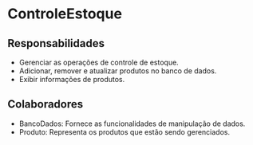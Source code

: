 # ControleEstoque

## Responsabilidades
- Gerenciar as operações de controle de estoque.
- Adicionar, remover e atualizar produtos no banco de dados.
- Exibir informações de produtos.

## Colaboradores
- BancoDados: Fornece as funcionalidades de manipulação de dados.
- Produto: Representa os produtos que estão sendo gerenciados.
